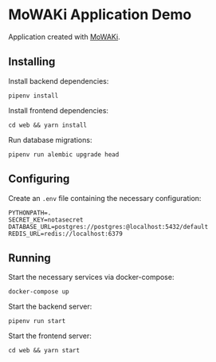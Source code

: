 # MoWAKi Application Demo

Application created with [MoWAKi].

[MoWAKi]: https://github.com/rshk/mowaki


## Installing

Install backend dependencies:

    pipenv install


Install frontend dependencies:

    cd web && yarn install


Run database migrations:

    pipenv run alembic upgrade head


## Configuring

Create an ``.env`` file containing the necessary configuration:

```
PYTHONPATH=.
SECRET_KEY=notasecret
DATABASE_URL=postgres://postgres:@localhost:5432/default
REDIS_URL=redis://localhost:6379
```


## Running

Start the necessary services via docker-compose:

    docker-compose up


Start the backend server:

    pipenv run start


Start the frontend server:

    cd web && yarn start
